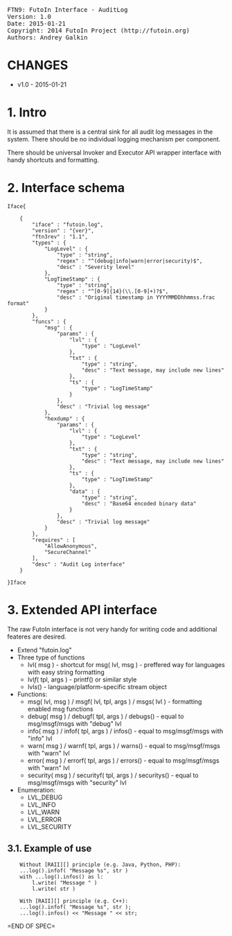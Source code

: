 <pre>
FTN9: FutoIn Interface - AuditLog
Version: 1.0
Date: 2015-01-21
Copyright: 2014 FutoIn Project (http://futoin.org)
Authors: Andrey Galkin
</pre>

# CHANGES

* v1.0 - 2015-01-21


# 1. Intro

It is assumed that there is a central sink for all audit log
messages in the system. There should be no individual logging
mechanism per component.

There should be universal Invoker and Executor API wrapper interface
with handy shortcuts and formatting.

# 2. Interface schema

`Iface{`

        {
            "iface" : "futoin.log",
            "version" : "{ver}",
            "ftn3rev" : "1.1",
            "types" : {
                "LogLevel" : {
                    "type" : "string",
                    "regex" : "^(debug|info|warn|error|security)$",
                    "desc" : "Severity level"
                },
                "LogTimeStamp" : {
                    "type" : "string",
                    "regex" : "^[0-9]{14}(\\.[0-9]+)?$",
                    "desc" : "Original timestamp in YYYYMMDDhhmmss.frac format"
                }
            },
            "funcs" : {
                "msg" : {
                    "params" : {
                        "lvl" : {
                            "type" : "LogLevel"
                        },
                        "txt" : {
                            "type" : "string",
                            "desc" : "Text message, may include new lines"
                        },
                        "ts" : {
                            "type" : "LogTimeStamp"
                        }
                    },
                    "desc" : "Trivial log message"
                },
                "hexdump" : {
                    "params" : {
                        "lvl" : {
                            "type" : "LogLevel"
                        },
                        "txt" : {
                            "type" : "string",
                            "desc" : "Text message, may include new lines"
                        },
                        "ts" : {
                            "type" : "LogTimeStamp"
                        },
                        "data" : {
                            "type" : "string",
                            "desc" : "Base64 encoded binary data"
                        }
                    },
                    "desc" : "Trivial log message"
                }
            },
            "requires" : [
                "AllowAnonymous",
                "SecureChannel"
            ],
            "desc" : "Audit Log interface"
        }

`}Iface`

# 3. Extended API interface

The raw FutoIn interface is not very handy for writing code and additional
feateres are desired.

* Extend "futoin.log"
* Three type of functions
    * lvl( msg ) - shortcut for msg( lvl, msg ) - preffered way for languages with easy string formatting
    * lvl*f*( tpl, args ) - printf() or similar style
    * lvl*s*() - language/platform-specific stream object
* Functions:
    * msg( lvl, msg ) / msgf( lvl, tpl, args ) / msgs( lvl ) - formatting enabled msg functions
    * debug( msg ) / debugf( tpl, args ) / debugs() - equal to msg/msgf/msgs with "debug" lvl
    * info( msg ) / infof( tpl, args ) / infos() - equal to msg/msgf/msgs with "info" lvl
    * warn( msg ) / warnf( tpl, args ) / warns() - equal to msg/msgf/msgs with "warn" lvl
    * error( msg ) / errorf( tpl, args ) / errors() - equal to msg/msgf/msgs with "warn" lvl
    * security( msg ) / securityf( tpl, args ) / securitys() - equal to msg/msgf/msgs with "security" lvl
* Enumeration:
    * LVL_DEBUG
    * LVL_INFO
    * LVL_WARN
    * LVL_ERROR
    * LVL_SECURITY

## 3.1. Example of use


        Without [RAII][] principle (e.g. Java, Python, PHP):
        ...log().infof( "Message %s", str )
        with ...log().infos() as l:
            l.write( "Message " )
            l.write( str )

        With [RAII][] principle (e.g. C++):
        ...log().infof( "Message %s", str );
        ...log().infos() << "Message " << str;

[RAII]: http://en.wikipedia.org/wiki/Resource_Acquisition_Is_Initialization "Resource Acquisition Is Initialization"

=END OF SPEC=

